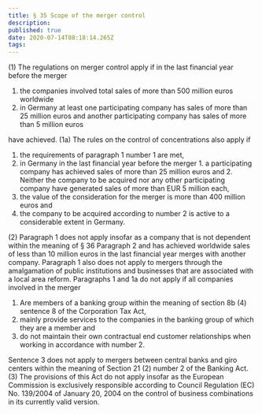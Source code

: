 ```yaml
---
title: § 35 Scope of the merger control
description: 
published: true
date: 2020-07-14T08:18:14.265Z
tags: 
---
```


(1) The regulations on merger control apply if in the last financial year before the merger
1. the companies involved total sales of more than 500 million euros worldwide
2. in Germany at least one participating company has sales of more than 25 million euros and another participating company has sales of more than 5 million euros

have achieved.
(1a) The rules on the control of concentrations also apply if
1. the requirements of paragraph 1 number 1 are met,
2. in Germany in the last financial year before the merger
		1. a participating company has achieved sales of more than 25 million euros and
		2. Neither the company to be acquired nor any other participating company have generated sales of more than EUR 5 million each,
3. the value of the consideration for the merger is more than 400 million euros and
4. the company to be acquired according to number 2 is active to a considerable extent in Germany.

(2) Paragraph 1 does not apply insofar as a company that is not dependent within the meaning of § 36 Paragraph 2 and has achieved worldwide sales of less than 10 million euros in the last financial year merges with another company. Paragraph 1 also does not apply to mergers through the amalgamation of public institutions and businesses that are associated with a local area reform. Paragraphs 1 and 1a do not apply if all companies involved in the merger
1. Are members of a banking group within the meaning of section 8b (4) sentence 8 of the Corporation Tax Act,
2. mainly provide services to the companies in the banking group of which they are a member and
3. do not maintain their own contractual end customer relationships when working in accordance with number 2.

Sentence 3 does not apply to mergers between central banks and giro centers within the meaning of Section 21 (2) number 2 of the Banking Act.
(3) The provisions of this Act do not apply insofar as the European Commission is exclusively responsible according to Council Regulation (EC) No. 139/2004 of January 20, 2004 on the control of business combinations in its currently valid version.